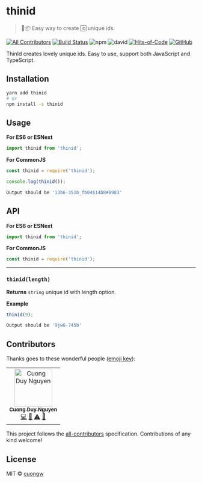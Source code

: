 # thinid

> 🚀📦 Easy way to create 🆔 unique ids.

[![All Contributors](https://img.shields.io/badge/all_contributors-1-orange.svg)](#contributors)
[![Build Status](https://travis-ci.com/cuongw/thinid.svg?branch=master)](https://travis-ci.com/cuongw/thinid)
![npm](https://img.shields.io/npm/v/thinid.svg)
![david](https://img.shields.io/david/cuongw/thinid.svg)
[![Hits-of-Code](https://hitsofcode.com/github/cuongw/thinid)](https://hitsofcode.com/view/github/cuongw/thinid)
[![GitHub](https://img.shields.io/github/license/cuongw/thinid.svg)](https://github.com/cuongw/thinid/blob/master/LICENSE)

ThinId creates lovely unique ids. Easy to use, support both JavaScript and TypeScript.

## Installation

```sh
yarn add thinid
# or
npm install -s thinid
```

## Usage

**For ES6 or ESNext**
```javascript
import thinid from 'thinid';
```

**For CommonJS**
```javascript
const thinid = require('thinid');
```

```javascript
console.log(thinid());
```

```sh
Output should be '13b6-351b_fb04$14b8#8983'
```

## API

**For ES6 or ESNext**
```javascript
import thinid from 'thinid';
```

**For CommonJS**
```javascript
const thinid = require('thinid');
```

---------------------------------------

### `thinid(length)`

**Returns** `string` unique id with length option.

**Example**

```javascript
thinid(9);
```

```sh
Output should be '9jw6-745b'
```

## Contributors

Thanks goes to these wonderful people ([emoji key](https://allcontributors.org/docs/en/emoji-key)):

<!-- ALL-CONTRIBUTORS-LIST:START - Do not remove or modify this section -->
<!-- prettier-ignore -->
<table><tr><td align="center"><a href="http://cuongw.me"><img src="https://avatars0.githubusercontent.com/u/34389409?v=4" width="100px;" alt="Cuong Duy Nguyen"/><br /><sub><b>Cuong Duy Nguyen</b></sub></a><br /><a href="https://github.com/cuongw/thinid/commits?author=cuongw" title="Code">💻</a> <a href="https://github.com/cuongw/thinid/commits?author=cuongw" title="Documentation">📖</a> <a href="https://github.com/cuongw/thinid/commits?author=cuongw" title="Tests">⚠️</a> <a href="#review-cuongw" title="Reviewed Pull Requests">👀</a></td></tr></table>

<!-- ALL-CONTRIBUTORS-LIST:END -->

This project follows the [all-contributors](https://github.com/all-contributors/all-contributors) specification. Contributions of any kind welcome!

## License

MIT © [cuongw](https://github.com/cuongw)
